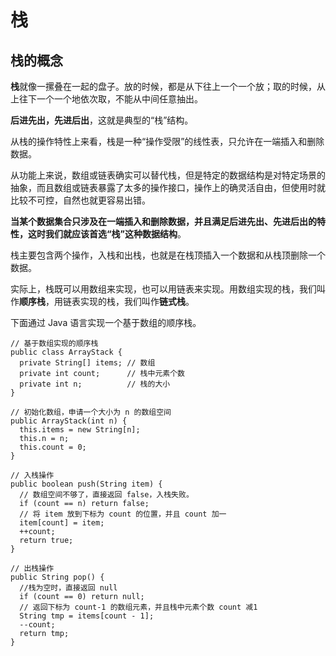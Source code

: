 # 栈 

## 栈的概念

**栈**就像一摞叠在一起的盘子。放的时候，都是从下往上一个一个放；取的时候，从上往下一个一个地依次取，不能从中间任意抽出。

**后进先出，先进后出**，这就是典型的“栈”结构。

从栈的操作特性上来看，栈是一种“操作受限”的线性表，只允许在一端插入和删除数据。

从功能上来说，数组或链表确实可以替代栈，但是特定的数据结构是对特定场景的抽象，而且数组或链表暴露了太多的操作接口，操作上的确灵活自由，但使用时就比较不可控，自然也就更容易出错。

**当某个数据集合只涉及在一端插入和删除数据，并且满足后进先出、先进后出的特性，这时我们就应该首选“栈”这种数据结构**。


栈主要包含两个操作，入栈和出栈，也就是在栈顶插入一个数据和从栈顶删除一个数据。

实际上，栈既可以用数组来实现，也可以用链表来实现。用数组实现的栈，我们叫作**顺序栈**，用链表实现的栈，我们叫作**链式栈**。

下面通过 Java 语言实现一个基于数组的顺序栈。

```
// 基于数组实现的顺序栈
public class ArrayStack {
  private String[] items; // 数组
  private int count;      // 栈中元素个数
  private int n;          // 栈的大小
}

// 初始化数组，申请一个大小为 n 的数组空间
public ArrayStack(int n) {
  this.items = new String[n];
  this.n = n;
  this.count = 0;
}

// 入栈操作
public boolean push(String item) {
  // 数组空间不够了，直接返回 false，入栈失败。
  if (count == n) return false;
  // 将 item 放到下标为 count 的位置，并且 count 加一
  item[count] = item;
  ++count;
  return true;
}

// 出栈操作
public String pop() {
  //栈为空时，直接返回 null
  if (count == 0) return null;
  // 返回下标为 count-1 的数组元素，并且栈中元素个数 count 减1
  String tmp = items[count - 1];
  --count;
  return tmp;
}
```
